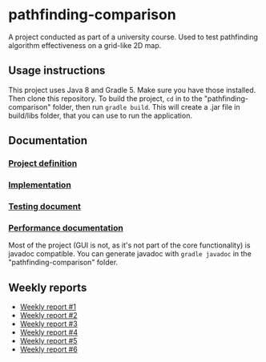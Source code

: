 # pathfinding-comparison

A project conducted as part of a university course. Used to test pathfinding algorithm effectiveness on a grid-like 2D map.

## Usage instructions

This project uses Java 8 and Gradle 5. Make sure you have those installed. Then clone this repository.
To build the project, `cd` in to the "pathfinding-comparison" folder, then run `gradle build`. This will create a .jar file in build/libs folder, that you can use to run the application.

## Documentation

### [Project definition](https://github.com/Jonkke/pathfinding-comparison/blob/master/documentation/definition.md)
### [Implementation](https://github.com/Jonkke/pathfinding-comparison/blob/master/documentation/implemention.md)
### [Testing document](https://github.com/Jonkke/pathfinding-comparison/blob/master/documentation/testing_document.md)
### [Performance documentation](https://github.com/Jonkke/pathfinding-comparison/blob/master/documentation/performance.md)

Most of the project (GUI is not, as it's not part of the core functionality) is javadoc compatible. You can generate javadoc with `gradle javadoc` in the "pathfinding-comparison" folder.

## Weekly reports

 * [Weekly report #1](https://github.com/Jonkke/pathfinding-comparison/blob/master/documentation/Weekly_report_1.md)
 * [Weekly report #2](https://github.com/Jonkke/pathfinding-comparison/blob/master/documentation/Weekly_report_2.md)
 * [Weekly report #3](https://github.com/Jonkke/pathfinding-comparison/blob/master/documentation/Weekly_report_3.md)
 * [Weekly report #4](https://github.com/Jonkke/pathfinding-comparison/blob/master/documentation/Weekly_report_4.md)
 * [Weekly report #5](https://github.com/Jonkke/pathfinding-comparison/blob/master/documentation/Weekly_report_5.md)
 * [Weekly report #6](https://github.com/Jonkke/pathfinding-comparison/blob/master/documentation/Weekly_report_6.md)
